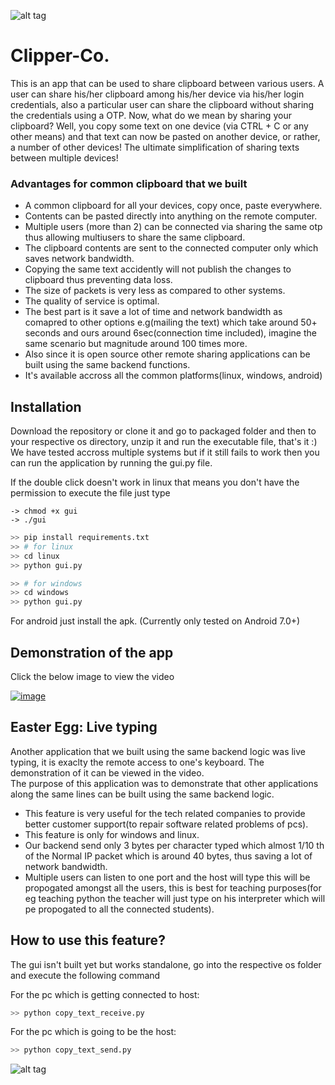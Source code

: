 
![alt tag](https://github.com/dharinparekh/Clipper-Co./blob/master/design/top.png) <br />
# Clipper-Co.
This is an app that can be used to share clipboard between various users. A user can share his/her clipboard among his/her device via his/her login credentials, also a particular user can share the clipboard without sharing the credentials using a OTP. 
Now, what do we mean by sharing your clipboard? Well, you copy some text on one device (via CTRL + C or any other means) and that text can now be pasted on another device, or rather, a number of other devices! The ultimate simplification of sharing texts between multiple devices!

### Advantages for common clipboard that we built
* A common clipboard for all your devices, copy once, paste everywhere.
* Contents can be pasted directly into anything on the remote computer.
* Multiple users (more than 2) can be connected via sharing the same otp thus allowing multiusers to share the same clipboard.
* The clipboard contents are sent to the connected computer only which saves network bandwidth.
* Copying the same text accidently will not publish the changes to clipboard thus preventing data loss.
* The size of packets is very less as compared to other systems.
* The quality of service is optimal.
* The best part is it save a lot of time and network bandwidth as comapred to other options e.g(mailing the text) which take around 50+ seconds and ours around 6sec(connection time included), imagine the same scenario but magnitude around 100 times more.
* Also since it is open source other remote sharing applications can be built using the same backend functions.
* It's available accross all the common platforms(linux, windows, android)


##  Installation
Download the repository or clone it and go to packaged folder and then to your respective os directory, unzip it and run the executable file, that's it :)  
We have tested accross multiple systems but if it still fails to work then you can run the application by running the gui.py file.

If the double click doesn't work in linux that means you don't have the permission to execute the file just type
```
-> chmod +x gui
-> ./gui
```

```python
>> pip install requirements.txt
>> # for linux
>> cd linux
>> python gui.py

>> # for windows
>> cd windows
>> python gui.py
```  
For android just install the apk. (Currently only tested on Android 7.0+)

## Demonstration of the app
Click the below image to view the video 

[![image](http://img.youtube.com/vi/SMw1c34_NJA/0.jpg)](https://youtu.be/SMw1c34_NJA)  

## Easter Egg: Live typing
Another application that we built using the same backend logic was live typing, it is exaclty the remote access to one's keyboard. The demonstration of it can be viewed in the video.  
The purpose of this application was to demonstrate that other applications along the same lines can be built using the same backend logic.

* This feature is very useful for the tech related companies to provide better customer support(to repair software related problems of pcs).
* This feature is only for windows and linux.
* Our backend send only 3 bytes per character typed which almost 1/10 th of the Normal IP packet which is around 40 bytes, thus saving a lot of network bandwidth.
* Multiple users can listen to one port and the host will type this will be propogated amongst all the users, this is best for teaching purposes(for eg teaching python the teacher will just type on his interpreter which will pe propogated to all the connected students).

## How to use this feature?
The gui isn't built yet but works standalone, go into the respective os folder and execute the following command

For the pc which is getting connected to host:

```python
>> python copy_text_receive.py
```
For the pc which is going to be the host:

```python
>> python copy_text_send.py
```


![alt tag](https://github.com/dharinparekh/Clipper-Co./blob/master/design/final_new.png) <br />
